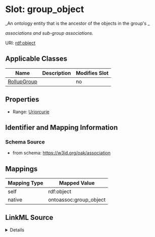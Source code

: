 

# Slot: group_object


_An ontology entity that is the ancestor of the objects in the group's _

_associations and sub-group associations._





URI: [rdf:object](rdf:object)



<!-- no inheritance hierarchy -->





## Applicable Classes

| Name | Description | Modifies Slot |
| --- | --- | --- |
| [RollupGroup](RollupGroup.md) |  |  no  |







## Properties

* Range: [Uriorcurie](Uriorcurie.md)





## Identifier and Mapping Information







### Schema Source


* from schema: https://w3id.org/oak/association




## Mappings

| Mapping Type | Mapped Value |
| ---  | ---  |
| self | rdf:object |
| native | ontoassoc:group_object |




## LinkML Source

<details>
```yaml
name: group_object
description: "An ontology entity that is the ancestor of the objects in the group's\
  \ \nassociations and sub-group associations."
from_schema: https://w3id.org/oak/association
rank: 1000
slot_uri: rdf:object
alias: group_object
domain_of:
- RollupGroup
range: uriorcurie

```
</details>